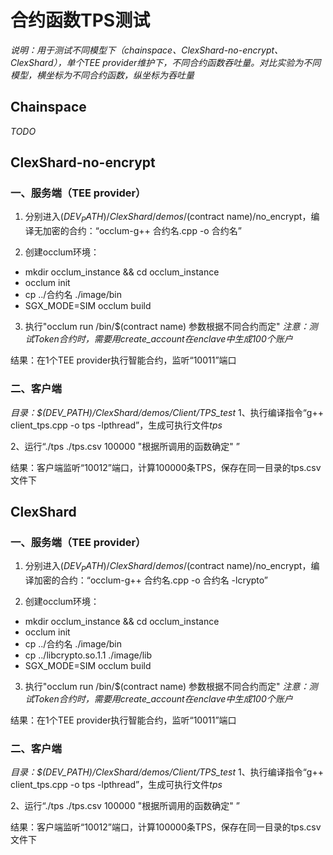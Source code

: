 # 合约函数TPS测试
*说明：用于测试不同模型下（chainspace、ClexShard-no-encrypt、ClexShard），单个TEE provider维护下，不同合约函数吞吐量。对比实验为不同模型，横坐标为不同合约函数，纵坐标为吞吐量*

## Chainspace
*TODO*

## ClexShard-no-encrypt
### 一、服务端（TEE provider）
1. 分别进入$(DEV_PATH)/ClexShard/demos/$(contract name)/no_encrypt，编译无加密的合约：“occlum-g++ 合约名.cpp -o 合约名”

2. 创建occlum环境：

- mkdir occlum_instance && cd occlum_instance
- occlum init
- cp ../合约名 ./image/bin
- SGX_MODE=SIM occlum build

3. 执行"occlum run /bin/$(contract name) 参数根据不同合约而定"
*注意：测试Token合约时，需要用create_account在enclave中生成100个账户*

结果：在1个TEE provider执行智能合约，监听“10011”端口

### 二、客户端
*目录：$(DEV_PATH)/ClexShard/demos/Client/TPS_test*
1、执行编译指令“g++ client_tps.cpp -o tps -lpthread”，生成可执行文件*tps*

2、运行“./tps ./tps.csv 100000 "根据所调用的函数确定" ”

结果：客户端监听“10012”端口，计算100000条TPS，保存在同一目录的tps.csv文件下

## ClexShard
### 一、服务端（TEE provider）
1. 分别进入$(DEV_PATH)/ClexShard/demos/$(contract name)/no_encrypt，编译加密的合约：“occlum-g++ 合约名.cpp -o 合约名 -lcrypto”

2. 创建occlum环境：

- mkdir occlum_instance && cd occlum_instance
- occlum init
- cp ../合约名 ./image/bin
- cp ../libcrypto.so.1.1 ./image/lib
- SGX_MODE=SIM occlum build

3. 执行"occlum run /bin/$(contract name) 参数根据不同合约而定"
*注意：测试Token合约时，需要用create_account在enclave中生成100个账户*

结果：在1个TEE provider执行智能合约，监听“10011”端口

### 二、客户端
*目录：$(DEV_PATH)/ClexShard/demos/Client/TPS_test*
1、执行编译指令“g++ client_tps.cpp -o tps -lpthread”，生成可执行文件*tps*

2、运行“./tps ./tps.csv 100000 "根据所调用的函数确定" ”

结果：客户端监听“10012”端口，计算100000条TPS，保存在同一目录的tps.csv文件下